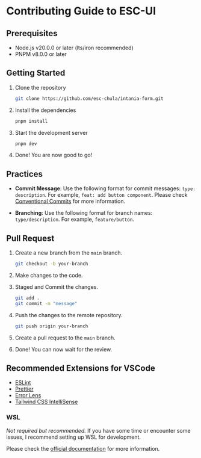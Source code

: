 # Contributing Guide to ESC-UI

## Prerequisites

- Node.js v20.0.0 or later (lts/iron recommended)
- PNPM v8.0.0 or later

## Getting Started

1. Clone the repository

   ```bash
   git clone https://github.com/esc-chula/intania-form.git
   ```

1. Install the dependencies

   ```bash
   pnpm install
   ```

1. Start the development server

   ```bash
   pnpm dev
   ```

1. Done! You are now good to go!

## Practices

- **Commit Message**: Use the following format for commit messages: `type: description`. For example, `feat: add button component`.
  Please check [Conventional Commits](https://www.conventionalcommits.org/en/v1.0.0/) for more information.

- **Branching**: Use the following format for branch names: `type/description`. For example, `feature/button`.

## Pull Request

1. Create a new branch from the `main` branch.

   ```bash
   git checkout -b your-branch
   ```

1. Make changes to the code.

1. Staged and Commit the changes.

   ```bash
   git add .
   git commit -m "message"
   ```

1. Push the changes to the remote repository.

   ```bash
   git push origin your-branch
   ```

1. Create a pull request to the `main` branch.

1. Done! You can now wait for the review.

## Recommended Extensions for VSCode

- [ESLint](https://marketplace.visualstudio.com/items?itemName=dbaeumer.vscode-eslint)
- [Prettier](https://marketplace.visualstudio.com/items?itemName=esbenp.prettier-vscode)
- [Error Lens](https://marketplace.visualstudio.com/items?itemName=usernamehw.errorlens)
- [Tailwind CSS IntelliSense](https://marketplace.visualstudio.com/items?itemName=bradlc.vscode-tailwindcss)

### WSL

_Not required but recommended._
If you have some time or encounter some issues, I recommend setting up WSL for development.

Please check the [official documentation](https://docs.microsoft.com/en-us/windows/wsl/install) for more information.
